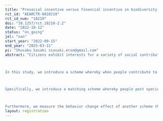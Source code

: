 ```yaml
---
title: "Prosocial incentive versus financial incentive in biodiversity conservation: A field experiment"
rct_id: "AEARCTR-0010210"
rct_id_num: "10210"
doi: "10.1257/rct.10210-2.2"
date: "2022-10-12"
status: "on_going"
jel: "nan"
start_year: "2022-09-15"
end_year: "2025-03-31"
pi: "Shusaku Sasaki ssasaki.econ@gmail.com"
abstract: "Citizens exhibit interests for a variety of social contribution activities, including biodiversity conservation ones. However, it is difficult for one citizen to participate in multiple activities with the same effort. There are both activities in which they want to directly participate and activities in which they would be satisfied to be indirectly involved.

In this study, we introduce a scheme whereby when people contribute to the activity in which they want to directly participate, another positive action also occurs in the social contribution activity in which they want to be indirectly involved. We experimentally test how much the scheme facilitates the former behavior.

Specifically, we introduce a matching scheme whereby people post species information on a smartphone app related to biodiversity conservation, and monetary donations are made to related activities (e.g., saving endangered species, etc.). We conduct a field experiment with the app users, measure the scheme’s effect on their posting behavior during implementation, and evaluate the lasting impact after the scheme is deactivated. To examine the significance of exposures to species under the pandemic, we also measure spillover effects on physical activities and mental health.

Furthermore, we measure the behavior change effect of another scheme that gives financial rewards for posting species information and investigate which charitable matching or reward matching has a greater behavior change effect. We also examine how the relative relationship depends on the app users’ attributes and perceptions."
layout: registration
---
```


